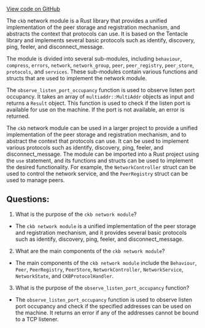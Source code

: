 [View code on GitHub](https://github.com/nervosnetwork/ckb/network/src/lib.rs)

The `ckb` network module is a Rust library that provides a unified implementation of the peer storage and registration mechanism, and abstracts the context that protocols can use. It is based on the Tentacle library and implements several basic protocols such as identify, discovery, ping, feeler, and disconnect_message.

The module is divided into several sub-modules, including `behaviour`, `compress`, `errors`, `network`, `network_group`, `peer`, `peer_registry`, `peer_store`, `protocols`, and `services`. These sub-modules contain various functions and structs that are used to implement the network module.

The `observe_listen_port_occupancy` function is used to observe listen port occupancy. It takes an array of `multiaddr::MultiAddr` objects as input and returns a `Result` object. This function is used to check if the listen port is available for use on the machine. If the port is not available, an error is returned.

The `ckb` network module can be used in a larger project to provide a unified implementation of the peer storage and registration mechanism, and to abstract the context that protocols can use. It can be used to implement various protocols such as identify, discovery, ping, feeler, and disconnect_message. The module can be imported into a Rust project using the `use` statement, and its functions and structs can be used to implement the desired functionality. For example, the `NetworkController` struct can be used to control the network service, and the `PeerRegistry` struct can be used to manage peers.
## Questions: 
 1. What is the purpose of the `ckb network module`?
- The `ckb network module` is a unified implementation of the peer storage and registration mechanism, and it provides several basic protocols such as identify, discovery, ping, feeler, and disconnect_message.

2. What are the main components of the `ckb network module`?
- The main components of the `ckb network module` include the `Behaviour`, `Peer`, `PeerRegistry`, `PeerStore`, `NetworkController`, `NetworkService`, `NetworkState`, and `CKBProtocolHandler`.

3. What is the purpose of the `observe_listen_port_occupancy` function?
- The `observe_listen_port_occupancy` function is used to observe listen port occupancy and check if the specified addresses can be used on the machine. It returns an error if any of the addresses cannot be bound to a TCP listener.